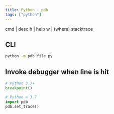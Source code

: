 ```yaml
---
title: Python - pdb
tags: ["python"]
---
```


cmd | desc
h | help
w | (where) stacktrace

## CLI

```bash
python -m pdb file.py
```

## Invoke debugger when line is hit

```python
# Python 3.7+
breakpoint()

# Python < 3.7
import pdb
pdb.set_trace()
```
